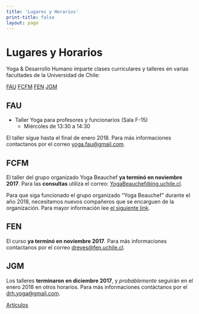 ```yaml
---
title: 'Lugares y Horarios'
print-title: false
layout: page
---
```

# Lugares y Horarios

Yoga & Desarrollo Humano imparte clases curriculares y talleres en varias facultades de la Universidad de Chile:

<a name="fau-jump"></a>
<p class="text-center">
<a class="btn btn-default" href="#fau-jump" role="button">FAU</a>
<a class="btn btn-default" href="#fcfm-jump" role="button">FCFM</a>
<a class="btn btn-default" href="#fen-jump" role="button">FEN</a>
<a class="btn btn-default" href="#jgm-jump" role="button">JGM</a>
</p>


## FAU

- Taller Yoga para profesores y funcionarios (Sala F-15)
   - Miércoles de 13:30 a 14:30

El taller sigue hasta el final de enero 2018. <a name="fcfm-jump"></a> Para más informaciones contactanos por el correo [yoga.fau@gmail.com](mailto:yoga.fau@gmail.com?subject=Pregunta%20desde%20web%20Yoga%20Beauchef).

## FCFM

El taller del grupo organizado Yoga Beauchef **ya terminó en noviembre 2017**. Para las **consultas** utiliza el correo: [YogaBeauchef@ing.uchile.cl](mailto:YogaBeauchef@ing.uchile.cl?subject=Pregunta%20desde%20web%20Yoga%20Beauchef).

<div class="alert alert-danger" role="alert"> <span class="glyphicon
glyphicon-exclamation-sign" aria-hidden="true"></span> Para que siga
funcionado el grupo organizado “Yoga Beauchef” durante el año 2018,
necesitamos nuevos compañeros que se encarguen de la
organización. Para mayor información lee <a href="{% post_url 2018-01-14-nuevos-companeros %}">el siguiente link</a>.</div>

## FEN

El curso **ya terminó en noviembre 2017**.
<a name="jgm-jump"></a>
 Para más informaciones contactanos por el correo [dreyes@fen.uchile.cl](mailto:dreyes@fen.uchile.cl?subject=Pregunta%20desde%20web%20Yoga%20Beauchef).

## JGM
 
Los talleres **terminaron en diciembre 2017**, y *probablemente* seguirán en el enero 2018 en otros horarios. Para más informaciones contáctanos por el [drh.yoga@gmail.com](mailto:drh.yoga@gmail.com?subject=Pregunta%20desde%20web%20Yoga%20Beauchef).

<p class="text-center">
<a class="btn btn-primary btn-lg" href="articulos.html" role="button">Artículos</a>
</p>
